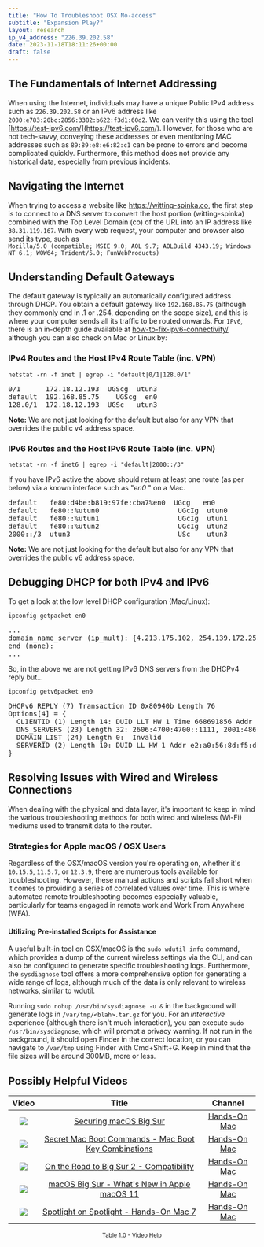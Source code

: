 ```yaml
---
title: "How To Troubleshoot OSX No-access"
subtitle: "Expansion Play?"
layout: research
ip_v4_address: "226.39.202.58"
date: 2023-11-18T18:11:26+00:00
draft: false
---
```


## The Fundamentals of Internet Addressing

When using the Internet, individuals may have a unique Public IPv4 address such as ```226.39.202.58``` or an IPv6 address like ```2000:e783:20bc:2856:3382:b622:f3d1:60d2```. We can verify this using the tool [https://test-ipv6.com/](https://test-ipv6.com/). However, for those who are not tech-savvy, conveying these addresses or even mentioning MAC addresses such as ```89:89:e8:e6:82:c1``` can be prone to errors and become complicated quickly. Furthermore, this method does not provide any historical data, especially from previous incidents.
## Navigating the Internet

When trying to access a website like https://witting-spinka.co, the first step is to connect to a DNS server to convert the host portion (witting-spinka) combined with the Top Level Domain (co) of the URL into an IP address like ```38.31.119.167```. With every web request, your computer and browser also send its type, such as <br>```Mozilla/5.0 (compatible; MSIE 9.0; AOL 9.7; AOLBuild 4343.19; Windows NT 6.1; WOW64; Trident/5.0; FunWebProducts)```
## Understanding Default Gateways

The default gateway is typically an automatically configured address through DHCP. You obtain a default gateway like ```192.168.85.75``` (although they commonly end in .1 or .254, depending on the scope size), and this is where your computer sends all its traffic to be routed onwards. For ```IPv6```, there is an in-depth guide available at [how-to-fix-ipv6-connectivity/](/blog/how-to-fix-ipv6-connectivity/) although you can also check on Mac or Linux by: <br>
### IPv4 Routes and the Host IPv4 Route Table (inc. VPN)
```netstat -rn -f inet | egrep -i "default|0/1|128.0/1"```

<pre>
0/1      172.18.12.193  UGScg  utun3
default  192.168.85.75    UGScg  en0
128.0/1  172.18.12.193  UGSc   utun3</pre>

**Note:** We are not just looking for the default but also for any VPN that overrides the public v4 address space.

### IPv6 Routes and the Host IPv6 Route Table (inc. VPN)
```netstat -rn -f inet6 | egrep -i "default|2000::/3"```

If you have IPv6 active the above should return at least one route (as per below) via a known interface such as "_en0_ " on a Mac. 

<pre>
default   fe80:d4be:b819:97fe:cba7%en0  UGcg   en0
default   fe80::%utun0                   UGcIg  utun0
default   fe80::%utun1                   UGcIg  utun1
default   fe80::%utun2                   UGcIg  utun2
2000::/3  utun3                          USc    utun3</pre>

**Note:** We are not just looking for the default but also for any VPN that overrides the public v6 address space.
<br>

## Debugging DHCP for both IPv4 and IPv6

To get a look at the low level DHCP configuration (Mac/Linux): 

```ipconfig getpacket en0```

<pre>
...
domain_name_server (ip_mult): {4.213.175.102, 254.139.172.252}
end (none):
...</pre>

So, in the above we are not getting IPv6 DNS servers from the DHCPv4 reply but...

```ipconfig getv6packet en0```

<pre>
DHCPv6 REPLY (7) Transaction ID 0x80940b Length 76
Options[4] = {
  CLIENTID (1) Length 14: DUID LLT HW 1 Time 668691856 Addr 89:89:e8:e6:82:c1
  DNS_SERVERS (23) Length 32: 2606:4700:4700::1111, 2001:4860:4860::8844
  DOMAIN_LIST (24) Length 0:  Invalid
  SERVERID (2) Length 10: DUID LL HW 1 Addr e2:a0:56:8d:f5:d0
}</pre>




## Resolving Issues with Wired and Wireless Connections

When dealing with the physical and data layer, it's important to keep in mind the various troubleshooting methods for both wired and wireless (Wi-Fi) mediums used to transmit data to the router.
### Strategies for Apple macOS / OSX Users
Regardless of the OSX/macOS version you're operating on, whether it's ```10.15.5```, ```11.5.7```, or ```12.3.9```, there are numerous tools available for troubleshooting. However, these manual actions and scripts fall short when it comes to providing a series of correlated values over time. This is where automated remote troubleshooting becomes especially valuable, particularly for teams engaged in remote work and Work From Anywhere (WFA).
#### Utilizing Pre-installed Scripts for Assistance
A useful built-in tool on OSX/macOS is the ```sudo wdutil info``` command, which provides a dump of the current wireless settings via the CLI, and can also be configured to generate specific troubleshooting logs. Furthermore, the ```sysdiagnose``` tool offers a more comprehensive option for generating a wide range of logs, although much of the data is only relevant to wireless networks, similar to wdutil.

Running ```sudo nohup /usr/bin/sysdiagnose -u &``` in the background will generate logs in ```/var/tmp/<blah>.tar.gz``` for you. For an *interactive* experience (although there isn't much interaction), you can execute ```sudo /usr/bin/sysdiagnose```, which will prompt a privacy warning. If not run in the background, it should open Finder in the correct location, or you can navigate to ```/var/tmp``` using Finder with Cmd+Shift+G. Keep in mind that the file sizes will be around 300MB, more or less.
## Possibly Helpful Videos

<link href="/plugins/lity/css/lity.min.css" rel="stylesheet">
<script src="/plugins/lity/js/lity.min.js"></script>
<div class="table1-start"></div>

|Video | Title | Channel |
| :---: | :---: | :---: |
|<a href="https://www.youtube.com/watch?v=7KdhJimuhNw" data-lity><img src="https://i.ytimg.com/vi/7KdhJimuhNw/default.jpg" class="img-fluid"></a>|<a href="https://www.youtube.com/watch?v=7KdhJimuhNw" data-lity>Securing macOS Big Sur</a>|<a target="_blank" href="https://www.youtube.com/channel/UCg43DP8MdHVcl4rFK_delBg" >Hands-On Mac</a>|
|<a href="https://www.youtube.com/watch?v=VwNYWAxHCgM" data-lity><img src="https://i.ytimg.com/vi/VwNYWAxHCgM/default.jpg" class="img-fluid"></a>|<a href="https://www.youtube.com/watch?v=VwNYWAxHCgM" data-lity>Secret Mac Boot Commands - Mac Boot Key Combinations</a>|<a target="_blank" href="https://www.youtube.com/channel/UCg43DP8MdHVcl4rFK_delBg" >Hands-On Mac</a>|
|<a href="https://www.youtube.com/watch?v=HEbK-Tignuc" data-lity><img src="https://i.ytimg.com/vi/HEbK-Tignuc/default.jpg" class="img-fluid"></a>|<a href="https://www.youtube.com/watch?v=HEbK-Tignuc" data-lity>On the Road to Big Sur 2 - Compatibility</a>|<a target="_blank" href="https://www.youtube.com/channel/UCg43DP8MdHVcl4rFK_delBg" >Hands-On Mac</a>|
|<a href="https://www.youtube.com/watch?v=JMKi6o9kaZI" data-lity><img src="https://i.ytimg.com/vi/JMKi6o9kaZI/default.jpg" class="img-fluid"></a>|<a href="https://www.youtube.com/watch?v=JMKi6o9kaZI" data-lity>macOS Big Sur - What&#39;s New in Apple macOS 11</a>|<a target="_blank" href="https://www.youtube.com/channel/UCg43DP8MdHVcl4rFK_delBg" >Hands-On Mac</a>|
|<a href="https://www.youtube.com/watch?v=RslZ4W1EPqk" data-lity><img src="https://i.ytimg.com/vi/RslZ4W1EPqk/default.jpg" class="img-fluid"></a>|<a href="https://www.youtube.com/watch?v=RslZ4W1EPqk" data-lity>Spotlight on Spotlight - Hands-On Mac 7</a>|<a target="_blank" href="https://www.youtube.com/channel/UCg43DP8MdHVcl4rFK_delBg" >Hands-On Mac</a>|

<center><small>Table 1.0 - Video Help</small></center>
 <br>
<div class="table1-end"></div>
<script type="text/javascript">
(function() {
    $('div.table1-start').nextUntil('div.table1-end', 'table').addClass('table thead-dark table-striped table-responsive rounded').attr('id', 't1');
    $('#t1').find('thead').addClass('thead-dark');
})();
</script>
